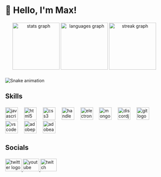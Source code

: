 <h1 align="left">👋 Hello, I'm Max!</h1>

###

<div align="center">
  <img src="https://github-readme-stats.vercel.app/api?username=Spidermax89&hide_title=false&hide_rank=true&show_icons=true&include_all_commits=true&count_private=true&disable_animations=false&theme=vue-dark&locale=en&hide_border=true&order=1" height="150" alt="stats graph"  />
  <img src="https://github-readme-stats.vercel.app/api/top-langs?username=Spidermax89&locale=en&hide_title=false&layout=compact&card_width=320&langs_count=5&theme=vue-dark&hide_border=true&order=2" height="150" alt="languages graph"  />
  <img src="https://streak-stats.demolab.com?user=Spidermax89&locale=en&mode=weekly&theme=vue-dark&hide_border=true&border_radius=5&date_format=j M[ Y]&order=3" height="150" alt="streak graph"  />
</div>

###

<img src="https://github.com/spidermax89/My-Profile/raw/output/snake.svg" alt="Snake animation" />

###

<h2 align="left">Skills</h2>

###

<div align="left">
  <img src="https://cdn.jsdelivr.net/gh/devicons/devicon/icons/javascript/javascript-original.svg" height="40" alt="javascript logo"  />
  <img width="12" />
  <img src="https://cdn.jsdelivr.net/gh/devicons/devicon/icons/html5/html5-original.svg" height="40" alt="html5 logo"  />
  <img width="12" />
  <img src="https://cdn.jsdelivr.net/gh/devicons/devicon/icons/css3/css3-original.svg" height="40" alt="css3 logo"  />
  <img width="12" />
  <img src="https://cdn.jsdelivr.net/gh/devicons/devicon/icons/handlebars/handlebars-original.svg" height="40" alt="handlebars logo"  />
  <img width="12" />
  <img src="https://cdn.jsdelivr.net/gh/devicons/devicon/icons/electron/electron-original.svg" height="40" alt="electron logo"  />
  <img width="12" />
  <img src="https://cdn.jsdelivr.net/gh/devicons/devicon/icons/mongodb/mongodb-original.svg" height="40" alt="mongodb logo"  />
  <img width="12" />
  <img src="https://cdn.jsdelivr.net/gh/devicons/devicon/icons/discordjs/discordjs-original.svg" height="40" alt="discordjs logo"  />
  <img width="12" />
  <img src="https://cdn.jsdelivr.net/gh/devicons/devicon/icons/git/git-original.svg" height="40" alt="git logo"  />
  <img width="12" />
  <img src="https://cdn.jsdelivr.net/gh/devicons/devicon/icons/vscode/vscode-original.svg" height="40" alt="vscode logo"  />
  <img width="12" />
  <img src="https://cdn.simpleicons.org/adobephotoshop/31A8FF" height="40" alt="adobephotoshop logo"  />
  <img width="12" />
  <img src="https://cdn.simpleicons.org/adobeaftereffects/9999FF" height="40" alt="adobeaftereffects logo"  />
</div>

###

<h2 align="left">Socials</h2>

###

<div align="left">
  <a href="https://twitter.com/max_mobey" target="_blank">
    <img src="https://raw.githubusercontent.com/maurodesouza/profile-readme-generator/master/src/assets/icons/social/twitter/default.svg" width="52" height="40" alt="twitter logo"  />
  </a>
  <a href="https://www.youtube.com/@Spidermax89" target="_blank">
    <img src="https://raw.githubusercontent.com/maurodesouza/profile-readme-generator/master/src/assets/icons/social/youtube/default.svg" width="52" height="40" alt="youtube logo"  />
  </a>
  <a href="https://www.twitch.tv/spidermax89" target="_blank">
    <img src="https://raw.githubusercontent.com/maurodesouza/profile-readme-generator/master/src/assets/icons/social/twitch/default.svg" width="52" height="40" alt="twitch logo"  />
  </a>
</div>

###
